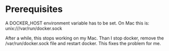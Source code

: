 Prerequisites
==========

A DOCKER_HOST environment variable has to be set. On Mac this is:
unix:///var/run/docker.sock

After a while, this stops working on my Mac. Than I stop docker, remove the /var/run/docker.sock file and restart docker.
This fixes the problem for me.